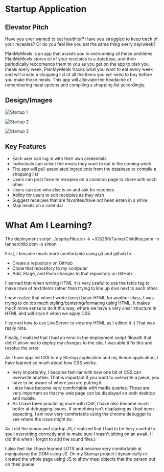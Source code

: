 # Startup Application

## Elevator Pitch
Have you ever wanted to eat healthier? Have you struggled to keep track of your recepies? Or do you feel like you eat the same thing every day/week?

PlanMyMeals is an app that assists you in overcoming all these problems. PlanMyMeals stores all of your receipies to a database, and then periodically reccomends them to you as you get on the app to plan you meals every week. PlanMyMeals tracks what you want to eat every week and will create a shopping list of all the items you will need to buy before you make those meals. This app will alleiviate the headache of remembering meal options and compiling a shopping list accordingly.




## Design/Images
![Startup 1](https://user-images.githubusercontent.com/103144986/214980747-8330ef7f-4b8f-4895-ac31-b0a1617cae4f.png)

![Startup 2](https://user-images.githubusercontent.com/103144986/214980809-63c883e1-6298-49c3-9a16-889e269689cf.png)

![Startup 3](https://user-images.githubusercontent.com/103144986/214980833-e99cf9a0-1753-4565-8465-55821c133ecb.png)


## Key Features
- Each user can log in with their own credentials
- Individuals can select the meals they want to eat in the coming week
- The app will pull associated ingredients from the database to compile a shopping list
- Users can post favorite recepies on a common page to share with each other
- Users can see who else is on and ask for recepies
- Ability for users to edit receipies as they wish
- Suggest receipies that are favorites/have not been eaten in a while
- Map meals on a calendar


# What Am I Learning?
The deployment script:
./deployFiles.sh -k ~/CS260/TannerChildKey.pem -h tannerchild.com -s simon

First, I became much more comfortable using git and github to
- Create a repository on GitHub
- Clone that repository to my computer
- Add, Stage, and Push changes to that repository on GitHub

I learned that when writing HTML it is very useful to use the table tag to make rows of text/items rather than trying to line up divs next to each other.

I now realize that when I wrote (very) basic HTML for another class, I was trying to do too much styling/centering/formating using HTML. It makes much more sense to do it this way, where we have a very clear structure in HTML and will style it when we apply CSS.

I learned how to use LiveServer to view my HTML as I edited it :) That was really nice.

Finally, I realized that I had an error in the deployment script filepath that didn't allow me to deploy my changes to the site. I was able ti fix this and resolve the error.


As I have applied CSS to my Startup application and my Simon application, I have learned so much about how CSS works. 
- Very importantly, I became familiar with how one bit of CSS can overwrite another. That is important if you want to overwrite a piece, you have to be aware of where you are putting it
- I also have become very comfortable with media queries. These are very important so that my web page can be displayed on both desktop and mobile. 
- As I have been practicing more with CSS, I have also become much better at debugging issues. If something isn't displaying as I had been expecting, I am now very comfortable using the chrome debugger to see where the issue might be.


As I did the simon and startup JS, I realized that I had to be Very careful to spell everything correctly and to make sure I wasn't sitting on an await. (I did this when I forgot to add the sound files.) 

I also feel like I have learned LOTS and become very comfortable at manipulaing the DOM using JS. On my Startup project I dynamically re-created the whole page using JS to show meal objects that the person put on their queue
